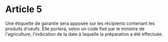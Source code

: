 # Article 5

Une étiquette de garantie sera apposée sur les récipients contenant les produits d'oeufs. Elle portera, selon un code fixé par le ministre de l'agriculture, l'indication de la date à laquelle la préparation a été effectuée.
